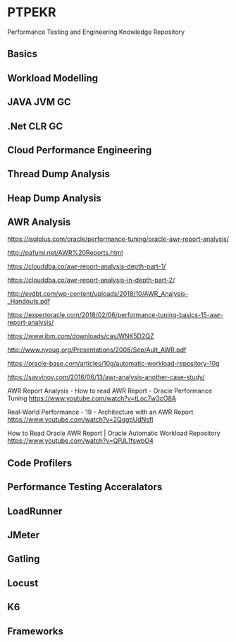 # PTPEKR
Performance Testing and Engineering Knowledge Repository

Basics
--------


Workload Modelling
---------------------------




JAVA JVM GC
------------



.Net CLR GC
------------



Cloud Performance Engineering
-------------------------------



Thread Dump Analysis
--------------------



Heap Dump Analysis
------------------




AWR Analysis
---------------

https://isqlplus.com/oracle/performance-tuning/oracle-awr-report-analysis/

http://pafumi.net/AWR%20Reports.html

https://clouddba.co/awr-report-analysis-depth-part-1/

https://clouddba.co/awr-report-analysis-in-depth-part-2/

http://evdbt.com/wp-content/uploads/2018/10/AWR_Analysis-_Handouts.pdf

https://expertoracle.com/2018/02/06/performance-tuning-basics-15-awr-report-analysis/

https://www.ibm.com/downloads/cas/WNK5D2QZ

http://www.nyoug.org/Presentations/2008/Sep/Ault_AWR.pdf

https://oracle-base.com/articles/10g/automatic-workload-repository-10g

https://savvinov.com/2016/06/13/awr-analysis-another-case-study/

AWR Report Analysis - How to read AWR Report - Oracle Performance Tuning
https://www.youtube.com/watch?v=tLoc7w3cO8A


Real-World Performance - 19 - Architecture with an AWR Report
https://www.youtube.com/watch?v=2QggbUdNsfI


How to Read Oracle AWR Report | Oracle Automatic Workload Repository
https://www.youtube.com/watch?v=QPJL1fswbO4



Code Profilers
-----------------




Performance Testing Acceralators
---------------------------------



LoadRunner
-----------




JMeter
---------





Gatling
--------




Locust
--------




K6
----



Frameworks
-----------




